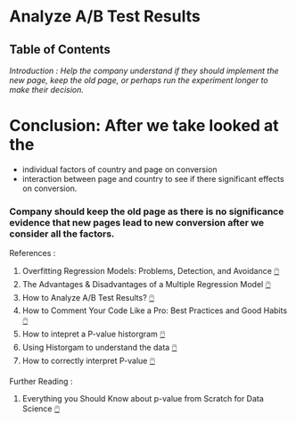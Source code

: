 # Analyze A/B Test Results
## Table of Contents

*Introduction : Help the company understand if they should implement the new page, keep the old page, or perhaps run the experiment longer to make their decision.*


# Conclusion: After we take looked at the
* individual factors of country and page on conversion
* interaction between page and country to see if there significant effects on conversion. <br>
### Company should keep the old page as there is no significance evidence that new pages lead to new conversion after we consider all the factors.


References : 
1. Overfitting Regression Models: Problems, Detection, and Avoidance  [🖱️](https://statisticsbyjim.com/regression/overfitting-regression-models/)
2. The Advantages & Disadvantages of a Multiple Regression Model  [🖱️](https://sciencing.com/advantages-disadvantages-multiple-regression-model-12070171.html)
3. How to Analyze A/B Test Results? [🖱️](https://www.elegantthemes.com/blog/wordpress/how-to-comment-your-code-like-a-pro-best-practices-and-good-habits)
4. How to Comment Your Code Like a Pro: Best Practices and Good Habits [🖱️](https://www.elegantthemes.com/blog/wordpress/how-to-comment-your-code-like-a-pro-best-practices-and-good-habits)
5. How to intepret a P-value historgram [🖱️](http://varianceexplained.org/statistics/interpreting-pvalue-histogram/)
6. Using Historgam to understand the data [🖱️](https://statisticsbyjim.com/basics/histograms/)
7. How to correctly interpret P-value [🖱️](https://blog.minitab.com/en/adventures-in-statistics-2/how-to-correctly-interpret-p-values)

Further Reading : 
1. Everything you Should Know about p-value from Scratch for Data Science [🖱️](https://www.analyticsvidhya.com/blog/2019/09/everything-know-about-p-value-from-scratch-data-science/)
